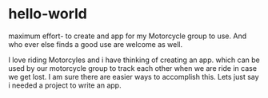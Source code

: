 # hello-world
maximum effort- to create and app for my Motorcycle group to use. And who ever else finds a good use are welcome as well.

I love riding Motorcyles and i have thinking of creating an app. which can be used by our motorcycle group to track each other when we are ride in case we get lost. I am sure there are easier ways to accomplish this. Lets just say i needed a project to write an app.

